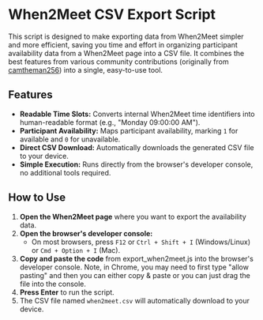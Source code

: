 
# When2Meet CSV Export Script


This script is designed to make exporting data from When2Meet simpler and more efficient, saving you time and effort in organizing participant availability data from a When2Meet page into a CSV file. It combines the best features from various community contributions (originally from [camtheman256](https://gist.github.com/camtheman256/3125e18ba20e90b6252678714e5102fd)) into a single, easy-to-use tool.

## Features

- **Readable Time Slots:** Converts internal When2Meet time identifiers into human-readable format (e.g., "Monday 09:00:00 AM").
- **Participant Availability:** Maps participant availability, marking `1` for available and `0` for unavailable.
- **Direct CSV Download:** Automatically downloads the generated CSV file to your device.
- **Simple Execution:** Runs directly from the browser's developer console, no additional tools required.

## How to Use

1. **Open the When2Meet page** where you want to export the availability data.
2. **Open the browser's developer console:**
   - On most browsers, press `F12` or `Ctrl + Shift + I` (Windows/Linux) or `Cmd + Option + I` (Mac).
3. **Copy and paste the code** from export_when2meet.js into the browser's developer console. Note, in Chrome, you may need to first type "allow pasting" and then you can either copy & paste or you can just drag the file into the console.
4. **Press Enter** to run the script.
5. The CSV file named `when2meet.csv` will automatically download to your device.
